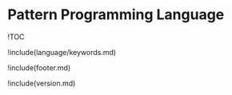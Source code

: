 # Pattern Programming Language

!TOC

!include(language/keywords.md)

!include(footer.md)

!include(version.md)
